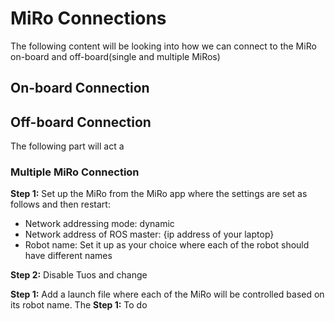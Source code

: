 # MiRo Connections

The following content will be looking into how we can connect to the MiRo on-board and off-board(single and multiple MiRos)

## On-board Connection

## Off-board Connection

The following part will act a
### Multiple MiRo Connection

**Step 1:** Set up the MiRo from the MiRo app where the settings are set as follows and then restart:

* Network addressing mode: dynamic
* Network address of ROS master: {ip address of your laptop}
* Robot name: Set it up as your choice where each of the robot should have different names

**Step 2:** Disable Tuos and change 


**Step 1:** Add a launch file where each of the MiRo will be controlled based on its robot name. The<env name="MIRO_ROBOT_NAME" value="miro2"/>
**Step 1:** To do